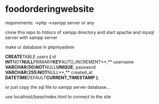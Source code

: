 # foodorderingwebsite

requirements:
->php
->xampp server or any

clone this repo to htdocs of xampp directory and start apache and mysql server with xampp server

make ur database in phpmyadmin 

**CREATE**TABLE users **(**
    id **INT**NOT**NULL**PRIMARY**KEY**AUTO_INCREMENT**,**
    username **VARCHAR**(**50**)**NOT**NULL**UNIQUE**,
    password **VARCHAR**(**255**)**NOT**NULL**,**
    created_at **DATETIME**DEFAULT**CURRENT_TIMESTAMP**
**)**;

or just copy the sql file to xampp server database...

use localhost/base/index.html to connect to the site
